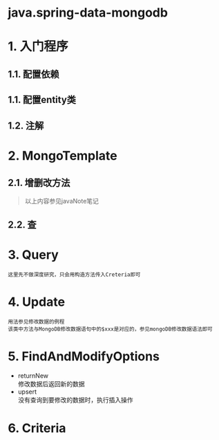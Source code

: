 # java.spring-data-mongodb



# 1. 入门程序
## 1.1. 配置依赖
## 1.1. 配置entity类
## 1.2. 注解
# 2. MongoTemplate
## 2.1. 增删改方法

>以上内容参见javaNote笔记

## 2.2. 查
# 3. Query
    这里先不做深度研究，只会用构造方法传入Creteria即可
# 4. Update
    用法参见修改数据的例程
    该类中方法与MongoDB修改数据语句中的$xxx是对应的，参见mongoDB修改数据语法即可
# 5. FindAndModifyOptions
+ returnNew<br/>
    修改数据后返回新的数据
+ upsert<br/>
    没有查询到要修改的数据时，执行插入操作
# 6. Criteria

